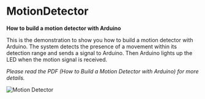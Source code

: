 # MotionDetector
**How to build a motion detector with Arduino**

This is the demonstration to show you how to build a motion detector with Arduino. 
The system detects the presence of a movement within its detection range and sends a signal to Arduino. 
Then Arduino lights up the LED when the motion signal is received.

*Please read the PDF (How to Build a Motion Detector with Arduino) for more details.*

![Motion Detector](http://a2.qpic.cn/psb?/V119D2Mq3oJSr3/V8U554ujfFJ4bghq5XrWw4XgSI*k5WKM6MDleEQavfo!/b/dD0BAAAAAAAA&ek=1&kp=1&pt=0&bo=1AHFAdQBxQERGS4!&vuin=245980226&tm=1503115200&sce=60-2-2&rf=viewer_4)
